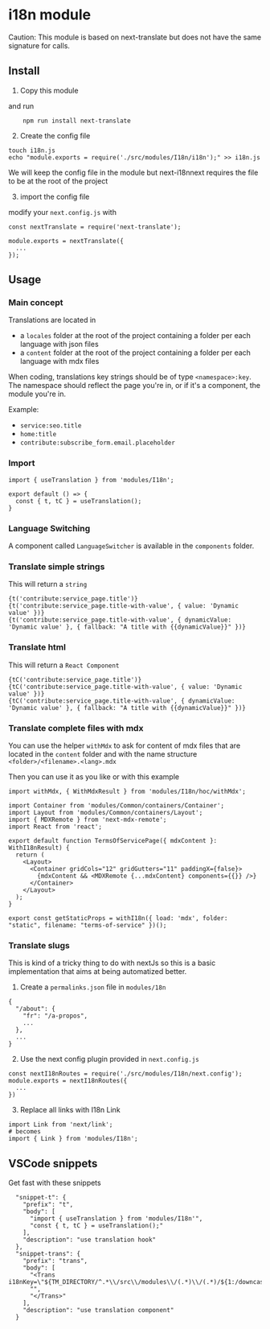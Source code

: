 # i18n module

Caution: This module is based on next-translate but does not have the same signature for calls.

## Install

1. Copy this module

and run

```
    npm run install next-translate
```

2. Create the config file

```
touch i18n.js
echo "module.exports = require('./src/modules/I18n/i18n');" >> i18n.js
```

We will keep the config file in the module but next-i18nnext requires the file to be at the root of the project

3. import the config file

modify your `next.config.js` with

```
const nextTranslate = require('next-translate');

module.exports = nextTranslate({
  ...
});

```

## Usage

### Main concept

Translations are located in

- a `locales` folder at the root of the project containing a folder per each language with json files
- a `content` folder at the root of the project containing a folder per each language with mdx files

When coding, translations key strings should be of type `<namespace>:key`.
The namespace should reflect the page you're in, or if it's a component, the module you're in.

Example:

- `service:seo.title`
- `home:title`
- `contribute:subscribe_form.email.placeholder`

### Import

```
import { useTranslation } from 'modules/I18n';

export default () => {
  const { t, tC } = useTranslation();
}

```

### Language Switching

A component called `LanguageSwitcher` is available in the `components` folder.

### Translate simple strings

This will return a `string`

```
{t('contribute:service_page.title')}
{t('contribute:service_page.title-with-value', { value: 'Dynamic value' })}
{t('contribute:service_page.title-with-value', { dynamicValue: 'Dynamic value' }, { fallback: "A title with {{dynamicValue}}" })}
```

### Translate html

This will return a `React Component`

```
{tC('contribute:service_page.title')}
{tC('contribute:service_page.title-with-value', { value: 'Dynamic value' })}
{tC('contribute:service_page.title-with-value', { dynamicValue: 'Dynamic value' }, { fallback: "A title with {{dynamicValue}}" })}
```

### Translate complete files with mdx

You can use the helper `withMdx` to ask for content of mdx files that are located in the `content` folder and with the name structure `<folder>/<filename>.<lang>.mdx`

Then you can use it as you like or with this example

```
import withMdx, { WithMdxResult } from 'modules/I18n/hoc/withMdx';

import Container from 'modules/Common/containers/Container';
import Layout from 'modules/Common/containers/Layout';
import { MDXRemote } from 'next-mdx-remote';
import React from 'react';

export default function TermsOfServicePage({ mdxContent }: WithI18nResult) {
  return (
    <Layout>
      <Container gridCols="12" gridGutters="11" paddingX={false}>
        {mdxContent && <MDXRemote {...mdxContent} components={{}} />}
      </Container>
    </Layout>
  );
}

export const getStaticProps = withI18n({ load: 'mdx', folder: "static", filename: "terms-of-service" })();
```

### Translate slugs

This is kind of a tricky thing to do with nextJs so this is a basic implementation that aims at being automatized better.

1. Create a `permalinks.json` file in `modules/18n`

```
{
  "/about": {
    "fr": "/a-propos",
    ...
  },
  ...
}
```

2. Use the next config plugin provided in `next.config.js`

```
const nextI18nRoutes = require('./src/modules/I18n/next.config');
module.exports = nextI18nRoutes({
  ...
})
```

3. Replace all links with I18n Link

```
import Link from 'next/link';
# becomes
import { Link } from 'modules/I18n';
```

## VSCode snippets

Get fast with these snippets

```
  "snippet-t": {
    "prefix": "t",
    "body": [
      "import { useTranslation } from 'modules/I18n'",
      "const { t, tC } = useTranslation();"
    ],
    "description": "use translation hook"
  },
  "snippet-trans": {
    "prefix": "trans",
    "body": [
      "<Trans i18nKey=\"${TM_DIRECTORY/^.*\\/src\\/modules\\/(.*)\\/(.*)/${1:/downcase}/}:$1\">",
      "",
      "</Trans>"
    ],
    "description": "use translation component"
  }
```
